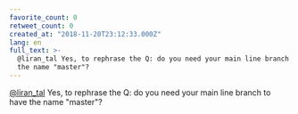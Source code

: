 ```yaml
---
favorite_count: 0
retweet_count: 0
created_at: "2018-11-20T23:12:33.000Z"
lang: en
full_text: >-
  @liran_tal Yes, to rephrase the Q: do you need your main line branch to have
  the name "master"?
---
```


[@liran_tal](https://twitter.com/liran_tal) Yes, to rephrase the Q: do you need
your main line branch to have the name "master"?
